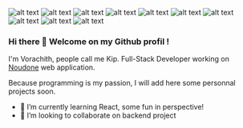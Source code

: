 ![alt text](https://res.cloudinary.com/dgtxqlmt9/image/upload/v1638487473/rails_izr9jq.png) 
![alt text](https://res.cloudinary.com/dgtxqlmt9/image/upload/v1638487355/ruby_gc9gs2.png)
![alt text](https://res.cloudinary.com/dgtxqlmt9/image/upload/v1638487473/rspec_owxgzw.png)
![alt text](https://res.cloudinary.com/dgtxqlmt9/image/upload/v1638487472/postgresql_ebpcvf.png)
![alt text](https://res.cloudinary.com/dgtxqlmt9/image/upload/v1638487472/graphql_dvttqm.png)
![alt text](https://res.cloudinary.com/dgtxqlmt9/image/upload/v1638487472/js_ajda3m.png)
![alt text](https://res.cloudinary.com/dgtxqlmt9/image/upload/v1638487473/vuejs_ul8frs.png)
![alt text](https://res.cloudinary.com/dgtxqlmt9/image/upload/v1638487472/nuxt_dtw28f.png)
![alt text](https://res.cloudinary.com/dgtxqlmt9/image/upload/v1638487472/jest_tsrmlr.png)
![alt text](https://res.cloudinary.com/dgtxqlmt9/image/upload/v1638487472/docker_dy7tct.png)

### Hi there 👋 Welcome on my Github profil ! 

I'm Vorachith, people call me Kip. Full-Stack Developer working on [Noudone](https://www.noudone.com) web application.

Because programming is my passion, I will add here some personnal projects soon.

+ 🌱 I’m currently learning React, some fun in perspective!
+ 👯 I’m looking to collaborate on backend project

<!--
**songta17/songta17** is a ✨ _special_ ✨ repository because its `README.md` (this file) appears on your GitHub profile.

Here are some ideas to get you started:

- 🔭 I’m currently working on ...
- 🌱 I’m currently learning ...
- 👯 I’m looking to collaborate on ...
- 🤔 I’m looking for help with ...
- 💬 Ask me about ...
- 📫 How to reach me: ...
- 😄 Pronouns: ...
- ⚡ Fun fact: ...
![alt text](https://res.cloudinary.com/dgtxqlmt9/image/upload/v1638476665/rails_oviu7f.png)
-->
